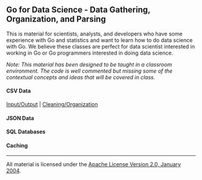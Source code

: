 ## Go for Data Science - Data Gathering, Organization, and Parsing
This is material for scientists, analysts, and developers who have some experience with Go and statistics and want to learn how to do data science with Go. We believe these classes are perfect for data scientist interested in working in Go or Go programmers interested in doing data science.

*Note: This material has been designed to be taught in a classroom environment. The code is well commented but missing some of the contextual concepts and ideas that will be covered in class.*

#### CSV Data
[Input/Output](../../../topics/data_science/csv_io/README.md) | 
[Cleaning/Organization](../../../topics/data_science/csv_cleaning/README.md)

#### JSON Data

#### SQL Databases

#### Caching

___
All material is licensed under the [Apache License Version 2.0, January 2004](http://www.apache.org/licenses/LICENSE-2.0).
